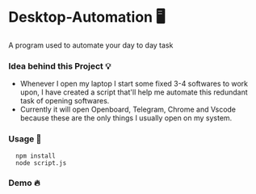 # Desktop-Automation 🖥️
A program used to automate your day to day task

### Idea behind this Project 💡
- Whenever I open my laptop I start some fixed 3-4 softwares to work upon, I have created a script that'll help me automate this redundant task of opening softwares.
- Currently it will open Openboard, Telegram, Chrome and Vscode because these are the only things I usually open on my system.

### Usage 🚀
```
  npm install
  node script.js
```
### Demo 🔥


